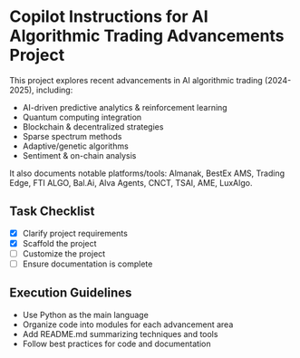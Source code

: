# Copilot Instructions for AI Algorithmic Trading Advancements Project

This project explores recent advancements in AI algorithmic trading (2024-2025), including:
- AI-driven predictive analytics & reinforcement learning
- Quantum computing integration
- Blockchain & decentralized strategies
- Sparse spectrum methods
- Adaptive/genetic algorithms
- Sentiment & on-chain analysis

It also documents notable platforms/tools: Almanak, BestEx AMS, Trading Edge, FTI ALGO, Bal.Ai, Alva Agents, CNCT, TSAI, AME, LuxAlgo.

## Task Checklist
- [x] Clarify project requirements
- [x] Scaffold the project
- [ ] Customize the project
- [ ] Ensure documentation is complete

## Execution Guidelines
- Use Python as the main language
- Organize code into modules for each advancement area
- Add README.md summarizing techniques and tools
- Follow best practices for code and documentation
